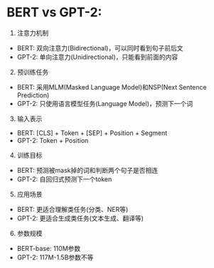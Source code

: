 


# BERT vs GPT-2:

1. 注意力机制
- BERT: 双向注意力(Bidirectional)，可以同时看到句子前后文
- GPT-2: 单向注意力(Unidirectional)，只能看到前面的内容

2. 预训练任务
- BERT: 采用MLM(Masked Language Model)和NSP(Next Sentence Prediction)
- GPT-2: 只使用语言模型任务(Language Model)，预测下一个词

3. 输入表示
- BERT: [CLS] + Token + [SEP] + Position + Segment
- GPT-2: Token + Position

4. 训练目标 
- BERT: 预测被mask掉的词和判断两个句子是否相连
- GPT-2: 自回归式预测下一个token

5. 应用场景
- BERT: 更适合理解类任务(分类、NER等)
- GPT-2: 更适合生成类任务(文本生成、翻译等)

6. 参数规模
- BERT-base: 110M参数
- GPT-2: 117M-1.5B参数不等
